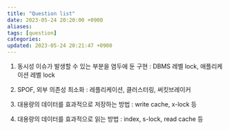 ```yaml
---
title: "Question list"
date: 2023-05-24 20:20:00 +0900
aliases: 
tags: [question]
categories: 
updated: 2023-05-24 20:21:47 +0900
---
```


1. 동시성 이슈가 발생할 수 있는 부분을 염두에 둔 구현
: DBMS 레벨 lock, 애플리케이션 레벨 lock

2. SPOF, 외부 의존성 최소화
: 레플리케이션, 클러스터링, 써킷브레이커

3. 대용량의 데이터를 효과적으로 저장하는 방법
: write cache, x-lock 등

4. 대용량의 데이터를 효과적으로 읽는 방법
: index, s-lock, read cache 등
